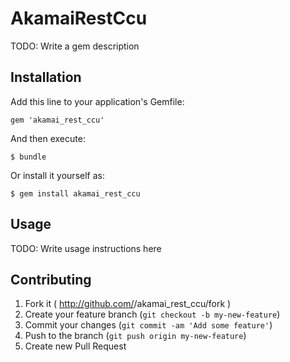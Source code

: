 # AkamaiRestCcu

TODO: Write a gem description

## Installation

Add this line to your application's Gemfile:

    gem 'akamai_rest_ccu'

And then execute:

    $ bundle

Or install it yourself as:

    $ gem install akamai_rest_ccu

## Usage

TODO: Write usage instructions here

## Contributing

1. Fork it ( http://github.com/<my-github-username>/akamai_rest_ccu/fork )
2. Create your feature branch (`git checkout -b my-new-feature`)
3. Commit your changes (`git commit -am 'Add some feature'`)
4. Push to the branch (`git push origin my-new-feature`)
5. Create new Pull Request
